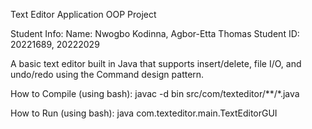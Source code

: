 Text Editor Application OOP Project

Student Info:
Name:  Nwogbo Kodinna, Agbor-Etta Thomas 
Student ID: 20221689, 20222029

A basic text editor built in Java that supports insert/delete, file I/O, and undo/redo using the Command design pattern.

How to Compile (using bash):
javac -d bin src/com/texteditor/**/*.java

How to Run (using bash):
java com.texteditor.main.TextEditorGUI

